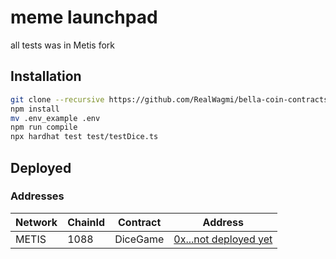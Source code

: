 # meme launchpad
all tests was in Metis fork
## Installation
```bash
git clone --recursive https://github.com/RealWagmi/bella-coin-contracts.git
npm install
mv .env_example .env
npm run compile
npx hardhat test test/testDice.ts 
```


## Deployed

### Addresses

| Network | ChainId | Contract | Address |
|------| ------- | -----| -----|
| METIS | 1088 | DiceGame | [0x...not deployed yet](https://explorer.metis.io/address/0x...) |
